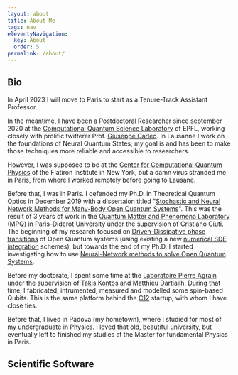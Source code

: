 ```yaml
---
layout: about
title: About Me
tags: nav
eleventyNavigation:
  key: About
  order: 5
permalink: /about/
---
```


## Bio

In April 2023 I will move to Paris to start as a Tenure-Track Assistant Professor. 

In the meantime, I have been a Postdoctoral Researcher since september 2020 at the [Computational Quantum Science Laboratory](https://www.epfl.ch/labs/cqsl/) of EPFL, working closely with prolific twitterer Prof. [Giuseppe Carleo](https://twitter.com/gppcarleo).
In Lausanne I work on the foundations of Neural Quantum States; my goal is and has been to make those techniques more reliable and accessible to researchers.

However, I was supposed to be at the [Center for Computational Quantum Physics](https://www.simonsfoundation.org/flatiron/center-for-computational-quantum-physics/) of the Flatiron Institute in New York, but a damn virus stranded me in Paris, from where I worked remotely before going to Lausane.

Before that, I was in Paris. I defended my Ph.D. in Theoretical Quantum Optics in December 2019 with a dissertaion titled "[Stochastic and Neural Network Methods for Many-Body Open Quantum Systems](https://hal.archives-ouvertes.fr/tel-03768673/)". This was the result of 3 years of work in the [Quantum Matter and Phenomena Laboratory](https://mpq.u-paris.fr/?lang=fr) (MPQ) in Paris-Diderot University under the supervision of [Cristiano Ciuti](https://mpq.u-paris.fr/CV-of-Cristiano-Ciuti?lang=en). 
The beginning of my research focused on [Driven-Dissipative phase transitions](https://arxiv.org/abs/1709.04238) of Open Quantum systems (using existing a new [numerical SDE integration](https://arxiv.org/abs/1812.08582) schemes), but towards the end of my Ph.D. I started investigating how to use [Neural-Network methods to solve Open Quantum Systems](https://arxiv.org/abs/1902.10104).

Before my doctorate, I spent some time at the [Laboratoire Pierre Agrain](https://www.lpens.ens.psl.eu) under the supervision of [Takis Kontos](https://www.lpens.ens.psl.eu/physique-mesoscopique/) and Matthieu Dartiailh. During that time, I fabricated, intrumented, measured and modelled some spin-based Qubits. This is the same platform behind the [C12](https://www.c12qe.com) startup, with whom I have close ties.

Before that, I lived in Padova (my hometown), where I studied for most of my undergraduate in Physics. I loved that old, beautiful university, but eventually left to finished my studies at the Master for fundamental Physics in Paris. 


## Scientific Software


